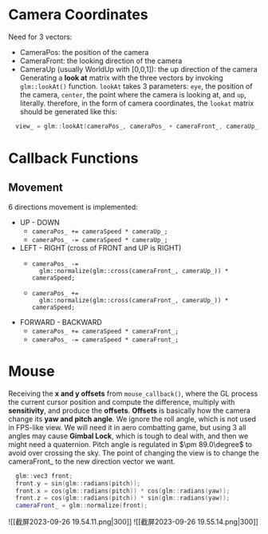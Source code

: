 # Camera Coordinates
Need for 3 vectors:
- CameraPos: the position of the camera
- CameraFront: the looking direction of the camera
- CameraUp (usually WorldUp with \[0,0,1]): the up direction of the camera
Generating a **look at** matrix with the three vectors by invoking `glm::lookAt()` function.
`lookAt` takes 3 parameters: `eye`, the position of the camera, `center`, the point where the camera is looking at, and `up`, literally.
therefore, in the form of camera coordinates, the `lookat` matrix should be generated like this:
```c
  view_ = glm::lookAt(cameraPos_, cameraPos_ + cameraFront_, cameraUp_);
```

# Callback Functions
## Movement
6 directions movement is implemented:
- UP - DOWN
	- `cameraPos_ += cameraSpeed * cameraUp_;`
	- `cameraPos_ -= cameraSpeed * cameraUp_;`
- LEFT - RIGHT (cross of FRONT and UP is RIGHT)
	- ```
	  cameraPos_ -=
        glm::normalize(glm::cross(cameraFront_, cameraUp_)) * cameraSpeed;
	- ```
	  cameraPos_ +=
        glm::normalize(glm::cross(cameraFront_, cameraUp_)) * cameraSpeed;
- FORWARD - BACKWARD
	- `cameraPos_ += cameraSpeed * cameraFront_;`
	- `cameraPos_ -= cameraSpeed * cameraFront_;`
# Mouse
Receiving the **x and y offsets** from `mouse_callback()`, where the GL process the current cursor position and compute the difference, multiply with **sensitivity**, and produce the **offsets**.
**Offsets** is basically how the camera change its **yaw and pitch angle**. We ignore the roll angle, which is not used in FPS-like view. We will need it in aero combatting game, but using 3 all angles may cause **Gimbal Lock**, which is tough to deal with, and then we might need a quaternion.
Pitch angle is regulated in $\pm 89.0\degree$ to avoid over crossing the sky.
The point of changing the view is to change the cameraFront_ to the new direction vector we want.
```c++
  glm::vec3 front;
  front.y = sin(glm::radians(pitch));
  front.x = cos(glm::radians(pitch)) * cos(glm::radians(yaw));
  front.z = cos(glm::radians(pitch)) * sin(glm::radians(yaw));
  cameraFront_ = glm::normalize(front);
```
![[截屏2023-09-26 19.54.11.png|300]] ![[截屏2023-09-26 19.55.14.png|300]]
